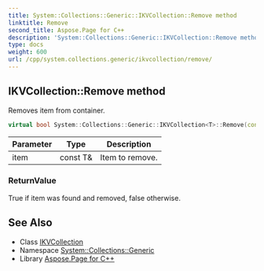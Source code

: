 ```yaml
---
title: System::Collections::Generic::IKVCollection::Remove method
linktitle: Remove
second_title: Aspose.Page for C++
description: 'System::Collections::Generic::IKVCollection::Remove method. Removes item from container in C++.'
type: docs
weight: 600
url: /cpp/system.collections.generic/ikvcollection/remove/
---
```

## IKVCollection::Remove method


Removes item from container.

```cpp
virtual bool System::Collections::Generic::IKVCollection<T>::Remove(const T &item) override
```


| Parameter | Type | Description |
| --- | --- | --- |
| item | const T\& | Item to remove. |

### ReturnValue

True if item was found and removed, false otherwise.

## See Also

* Class [IKVCollection](../)
* Namespace [System::Collections::Generic](../../)
* Library [Aspose.Page for C++](../../../)
